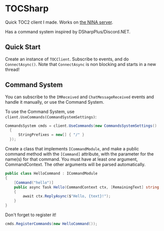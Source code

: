 # TOCSharp

Quick TOC2 client I made. Works on [the NINA server](https://nina.chat). 

Has a command system inspired by DSharpPlus/Discord.NET.

## Quick Start
Create an instance of `TOCClient`. Subscribe to events, and do `ConnectAsync()`. Note that `ConnectAsync` is non blocking and starts in a new thread!

## Command System
You can subscribe to the `IMReceived` and `ChatMessageReceived` events and handle it manually, or use the Command System. 

To use the Command System, use `client.UseCommands(CommandSystemSettings)`:
```cs
CommandsSystem cmds = client.UseCommands(new CommandsSystemSettings()
  {
      StringPrefixes = new[] { "/" }
  });
```

Create a class that implements `ICommandModule`, and make a public command method with the `[Command]` attribute, with the parameter for the name(s) for that command. You must have at least *one* argument, CommandContext. The other arguments will be parsed automatically.

```cs
public class HelloCommand : ICommandModule
{
    [Command("hello")]
    public async Task Hello(CommandContext ctx, [RemainingText] string text)
    {
        await ctx.ReplyAsync($"Hello, {text}!");
    }
}
```

Don't forget to register it!
```cs
cmds.RegisterCommands(new HelloCommand());
```